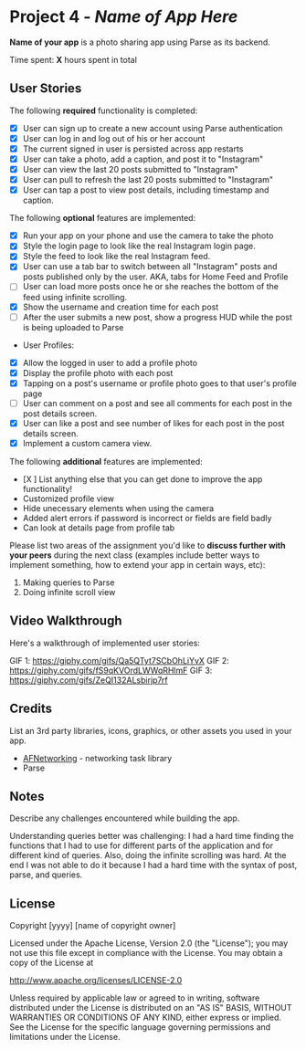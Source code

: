 # Project 4 - *Name of App Here*

**Name of your app** is a photo sharing app using Parse as its backend.

Time spent: **X** hours spent in total

## User Stories

The following **required** functionality is completed:

- [X] User can sign up to create a new account using Parse authentication
- [X] User can log in and log out of his or her account
- [X] The current signed in user is persisted across app restarts
- [X] User can take a photo, add a caption, and post it to "Instagram"
- [X] User can view the last 20 posts submitted to "Instagram"
- [X] User can pull to refresh the last 20 posts submitted to "Instagram"
- [X] User can tap a post to view post details, including timestamp and caption.

The following **optional** features are implemented:

- [X] Run your app on your phone and use the camera to take the photo
- [X] Style the login page to look like the real Instagram login page.
- [X] Style the feed to look like the real Instagram feed.
- [X] User can use a tab bar to switch between all "Instagram" posts and posts published only by the user. AKA, tabs for Home Feed and Profile
- [ ] User can load more posts once he or she reaches the bottom of the feed using infinite scrolling.
- [X] Show the username and creation time for each post
- [ ] After the user submits a new post, show a progress HUD while the post is being uploaded to Parse
- User Profiles:
- [X] Allow the logged in user to add a profile photo
- [X] Display the profile photo with each post
- [X] Tapping on a post's username or profile photo goes to that user's profile page
- [ ] User can comment on a post and see all comments for each post in the post details screen.
- [X] User can like a post and see number of likes for each post in the post details screen.
- [X] Implement a custom camera view.

The following **additional** features are implemented:

- [X ] List anything else that you can get done to improve the app functionality!
- Customized profile view
- Hide unecessary elements when using the camera
- Added alert errors if password is incorrect or fields are field badly
- Can look at details page from profile tab

Please list two areas of the assignment you'd like to **discuss further with your peers** during the next class (examples include better ways to implement something, how to extend your app in certain ways, etc):

1. Making queries to Parse
2. Doing infinite scroll view

## Video Walkthrough

Here's a walkthrough of implemented user stories:

GIF 1: https://giphy.com/gifs/Qa5QTyt7SCbOhLiYvX
GIF 2: https://giphy.com/gifs/fS9qKVOrdLWWqRHlmF
GIF 3: https://giphy.com/gifs/ZeQI132ALsbirjp7rf

## Credits

List an 3rd party libraries, icons, graphics, or other assets you used in your app.

- [AFNetworking](https://github.com/AFNetworking/AFNetworking) - networking task library
- Parse


## Notes

Describe any challenges encountered while building the app.

Understanding queries better was challenging: I had a hard time finding the functions that I had to use for different parts of the application and for different kind of queries. Also, doing the infinite scrolling was hard. At the end I was not able to do it because I had a hard time with the syntax of post, parse, and queries. 

## License

Copyright [yyyy] [name of copyright owner]

Licensed under the Apache License, Version 2.0 (the "License");
you may not use this file except in compliance with the License.
You may obtain a copy of the License at

http://www.apache.org/licenses/LICENSE-2.0

Unless required by applicable law or agreed to in writing, software
distributed under the License is distributed on an "AS IS" BASIS,
WITHOUT WARRANTIES OR CONDITIONS OF ANY KIND, either express or implied.
See the License for the specific language governing permissions and
limitations under the License.
